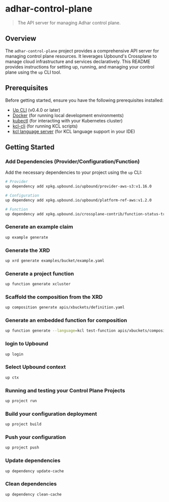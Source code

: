 # adhar-control-plane

> The API server for managing Adhar control plane.

## Overview

The `adhar-control-plane` project provides a comprehensive API server for managing control plane resources. It leverages Upbound's Crossplane to manage cloud infrastructure and services declaratively. This README provides instructions for setting up, running, and managing your control plane using the `up` CLI tool.

## Prerequisites

Before getting started, ensure you have the following prerequisites installed:

- [Up CLI](https://upbound.io/docs/up/install/) (v0.4.0 or later)
- [Docker](https://www.docker.com/get-started) (for running local development environments)
- [kubectl](https://kubernetes.io/docs/tasks/tools/install-kubectl/) (for interacting with your Kubernetes cluster)
- [kcl-cli](https://kcl-lang.io/docs/user_docs/getting-started/install) (for running KCL scripts)
- [kcl language server](https://kcl-lang.io/docs/user_docs/getting-started/install) (for KCL language support in your IDE)


## Getting Started

### Add Dependencies (Provider/Configuration/Function)

Add the necessary dependencies to your project using the `up` CLI:

```bash
# Provider
up dependency add xpkg.upbound.io/upbound/provider-aws-s3:v1.16.0

# Configuration
up dependency add xpkg.upbound.io/upbound/platform-ref-aws:v1.2.0

# Function
up dependency add xpkg.upbound.io/crossplane-contrib/function-status-transformer:v0.4.0
```

### Generate an example claim
```bash
up example generate
```

### Generate the XRD
```bash
up xrd generate examples/bucket/example.yaml
```

### Generate a project function
```bash
up function generate xcluster
```

### Scaffold the composition from the XRD
```bash
up composition generate apis/xbuckets/definition.yaml
```

### Generate an embedded function for composition
```bash
up function generate --language=kcl test-function apis/xbuckets/composition.yaml
```

### login to Upbound
```bash
up login
```

### Select Upbound context
```bash
up ctx
```

### Running and testing your Control Plane Projects
```bash
up project run
```

### Build your configuration deployment
```bash
up project build
```

### Push your configuration
```bash
up project push
```

### Update dependencies
```bash
up dependency update-cache
```

### Clean dependencies
```bash
up dependency clean-cache
```

